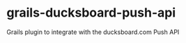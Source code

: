grails-ducksboard-push-api
==========================

Grails plugin to integrate with the ducksboard.com Push API